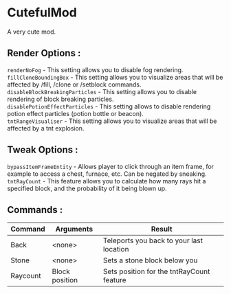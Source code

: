 # CutefulMod
A very cute mod.

## Render Options :

`renderNoFog` - This setting allows you to disable fog rendering.<br>
`fillCloneBoundingBox` - This setting allows you to visualize areas that will be affected by /fill, /clone or /setblock commands.<br>
`disableBlockBreakingParticles` - This setting allows you to disable rendering of block breaking particles.<br>
`disablePotionEffectParticles` - This setting allows to disable rendering potion effect particles (potion bottle or beacon).<br>
`tntRangeVisualiser` - This setting allows you to visualize areas that will be affected by a tnt explosion.<br>

## Tweak Options :

`bypassItemFrameEntity` - Allows player to click through an item frame, for example to access a chest, furnace, etc. Can be negated by sneaking.<br>
`tntRayCount` - This feature allows you to calculate how many rays hit a specified block, and the probability of it being blown up.<br>

## Commands :

| Command     | Arguments       | Result                                        |
| ----------- | --------------- | --------------------------------------------- |
| Back        | \<none>         | Teleports you back to your last location      |
| Stone       | \<none>         | Sets a stone block below you                  |
| Raycount    | Block position  | Sets position for the tntRayCount feature     |